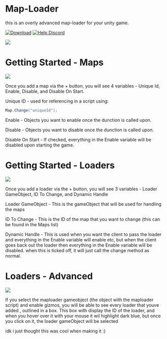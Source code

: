 # Map-Loader
this is an overly advanced map-loader for your unity game.

[![Download](https://img.shields.io/badge/Download-blue.svg)](https://github.com/JokerJosh0/Map-Loader/releases)
[![Help Discord](https://img.shields.io/badge/Download-blue.svg)](https://discord.gg/VnjNfXYN4M)

![](https://github.com/JokerJosh0/Map-Loader/assets/137851579/5916e24d-8107-4e27-a63d-dbd5f65c11b1)




# Getting Started - Maps

![](https://github.com/JokerJosh0/Map-Loader/assets/137851579/eba770cb-50ad-4eb4-bbca-79277a2435ff)

Once you add a map via the + button, you will see 4 variables - Unique Id, Enable, Disable, and Disable On Start. 

Unique ID - used for referencing in a script using:
```cs
Map.Change("uniqueId");
```
Enable - Objects you want to enable once the dunction is called upon.

Disable - Objects you want to disable once the dunction is called upon.

Disable On Start - If checked, everything in the Enable variable will be disabled upon starting the game.

# Getting Started - Loaders

![](https://github.com/JokerJosh0/Map-Loader/assets/137851579/41b7c1ad-c697-4529-a60d-8ccbda88f981)

Once you add a loader via the + button, you will see 3 variables - Loader GameObject, ID To Change, and Dynamic Handle

Loader GameObject - This is the gameObject that will be used for handling the maps

ID To Change - This is the ID of the map that you want to change  (this can be found in the Maps list)

Dynamic Handle - This is used when you want the client to pass the loader and everything in the Enable variable will enable etc, but when the client goes back out the loader then everything in the Enable variable will be disabled. when this is ticked off, it will just call the change method as normal.

# Loaders - Advanced

![](https://github.com/JokerJosh0/Map-Loader/assets/137851579/7e3bc07f-e4e4-4482-9cce-17ec7f54e23c)


If you select the maploader gameobject (the object with the maploader script) and enable gizmos, you will be able to see every loader that youve added , outlined in a box. This box with display the ID of the loader, and when you hover over it with your mouse it wil highlight dark blue, but once you click on it, the loader gameObject will be selected

idk i just thought this was cool when making it :)


